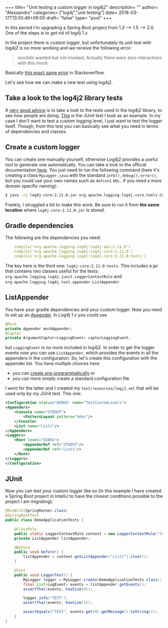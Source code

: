 +++
title= "Unit testing a custom logger in log4j2"
description= ""
author= "Alessandro"
categories= ["log4j","unit testing"]
date= 2018-03-17T13:55:46+09:00
draft= "false"
type= "post"
+++

In this period I'm upgrading a Spring Boot project from 1.3 --> 1.5 --> 2.0. One of the steps is to get rid of log4j 1.x. 

In the project there is custom logger, but unfortunately its unit test with log4j2 is no more working and we receive the following error:

> mockito wanted but not invoked, Actually there were zero interactions with this mock 

Basically [this exact same error](https://stackoverflow.com/questions/41793901/logger-with-mockito-in-java) in Stackoverflow.

Let's see how we can make a new test using log4j2.

## Take a look to the log4j2 library tests
A [very good advice](https://stackoverflow.com/a/28422839/3519732) is to take a look to the tests used in the log4j2 library, to see how people are doing.
[This](https://git-wip-us.apache.org/repos/asf?p=logging-log4j2.git;a=blob;f=log4j-core/src/test/java/org/apache/logging/log4j/core/CustomLevelsOverrideTest.java;h=628d73f685870b50a80bea1f17b017b2ad61fcb7;hb=HEAD) is the JUnit test I took as an example. In my case I don't want to test a custom logging level, I just want to test the logger itself. Though, from this test you can basically see what you need in terms of dependencies and classes.

## Create a custom logger
You can create one manually yourself, otherwise Log4j2 provides a useful tool to generate one automatically. You can take a look to the official documentation [here](https://logging.apache.org/log4j/2.x/manual/customloglevels.html#CodeGen). You just need to run the following command (here it's creating a class `MyLogger.java` with the standard `info()`, `debug()`, `error()`, but you could use your own names such as `defcon1` etc.. if you need a more domain specific naming):

~~~bash
$ java -cp log4j-core-2.11.0.jar org.apache.logging.log4j.core.tools.CustomLoggerGenerator com.demo.MyLogger info=1 debug=2 error=3 > MyLogger.java
~~~

Frankly, I struggled a bit to make this work. Be sure to run it from **the same location** where `log4j-core-2.11.0.jar` is stored.

## Gradle dependencies
The following are the dependencies you need:

~~~yaml
	compile('org.apache.logging.log4j:log4j-api:2.11.0')
	compile('org.apache.logging.log4j:log4j-core:2.11.0')
	compile('org.apache.logging.log4j:log4j-core:2.11.0:tests')
~~~

The key here is the third one: `log4j-core:2.11.0:tests`. This includes a jar that contains two classes useful for the tests: `org.apache.logging.log4j.junit.LoggerContextRule` and `org.apache.logging.log4j.test.appender.ListAppender`.

## ListAppender
You have your gradle dependencies and your custom logger. Now you need to set up an [Appender](https://logging.apache.org/log4j/2.x/manual/appenders.html). In Log4j 1.x you could use

~~~java
@Mock
private Appender mockAppender;
@Captor
private ArgumentCaptor<LoggingEvent> captorLoggingEvent;
~~~

but `LoggingEvent` is no more included in log4j2. In order to get the logger events now you can use `ListAppender`, which provides the events in all the appenders in the configuration. So, let's create this configuration with the appender list. You have multiple choices here: 

- you can [create one programmatically](https://logging.apache.org/log4j/2.x/manual/customconfig.html) or 
- you can more simply create a standard configuration file. 

I went for the latter and I created my `test/resources/logj2.xml` that will be used only by my JUnit test. This one:

~~~xml
<Configuration status="DEBUG" name="TestCustomLevels">
<Appenders>
    <Console name="STDOUT">
        <PatternLayout pattern="%m%n"/>
    </Console>
    <List name="List1"/>
</Appenders>
<Loggers>
    <Root level="DEBUG">
        <AppenderRef ref="STDOUT"/>
        <AppenderRef ref="List1"/>
    </Root>
</Loggers>
</Configuration>
~~~

## JUnit
Now you can test your custom logger like so (in this example I have created a Spring Boot project in IntelliJ to have the closest conditions possible to the project I am migrating):

~~~java
@RunWith(SpringRunner.class)
@SpringBootTest
public class DemoApplicationTests {

	@ClassRule
	public static LoggerContextRule context = new LoggerContextRule("log4j2.xml");
	private ListAppender listAppender;

	@Before
	public void before() {
		listAppender = context.getListAppender("List1").clear();
	}

	@Test
	public void LoggerTest() {
		MyLogger logger = MyLogger.create(DemoApplicationTests.class);
		final List<LogEvent> events = listAppender.getEvents();
		assertThat(events, hasSize(0));

		logger.info("TEST");
		assertThat(events, hasSize(1));

		assertEquals("TEST", events.get(0).getMessage().toString());
	}
}
~~~